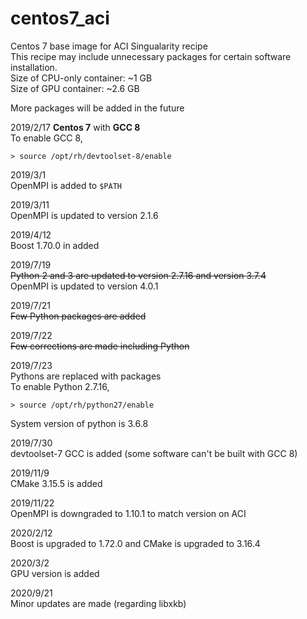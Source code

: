 # centos7_aci
Centos 7 base image for ACI Singualarity recipe  
This recipe may include unnecessary packages for certain software installation.  
Size of CPU-only container: ~1 GB  
Size of GPU container: ~2.6 GB

More packages will be added in the future

2019/2/17
**Centos 7** with **GCC 8**  
To enable GCC 8,  
```
> source /opt/rh/devtoolset-8/enable
```

2019/3/1  
OpenMPI is added to `$PATH`

2019/3/11  
OpenMPI is updated to version 2.1.6  

2019/4/12  
Boost 1.70.0 in added

2019/7/19  
~~Python 2 and 3 are updated to version 2.7.16 and version 3.7.4~~  
OpenMPI is updated to version 4.0.1

2019/7/21  
~~Few Python packages are added~~

2019/7/22  
~~Few corrections are made including Python~~

2019/7/23  
Pythons are replaced with packages  
To enable Python 2.7.16,  
```
> source /opt/rh/python27/enable
```  
System version of python is 3.6.8

2019/7/30  
devtoolset-7 GCC is added (some software can't be built with GCC 8)

2019/11/9  
CMake 3.15.5 is added

2019/11/22  
OpenMPI is downgraded to 1.10.1 to match version on ACI

2020/2/12  
Boost is upgraded to 1.72.0 and CMake is upgraded to 3.16.4

2020/3/2  
GPU version is added

2020/9/21  
Minor updates are made (regarding libxkb)
